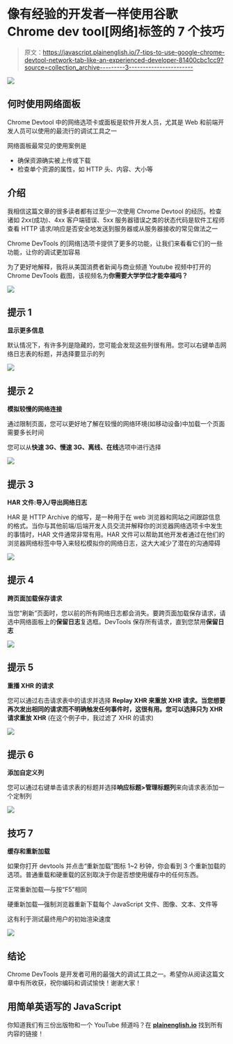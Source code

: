 # 像有经验的开发者一样使用谷歌 Chrome dev tool[网络]标签的 7 个技巧

> 原文：<https://javascript.plainenglish.io/7-tips-to-use-google-chrome-devtool-network-tab-like-an-experienced-developer-81400cbc1cc9?source=collection_archive---------3----------------------->

![](img/a4c47acf30004b022506f8711e69168d.png)

## 何时使用网络面板

Chrome Devtool 中的网络选项卡或面板是软件开发人员，尤其是 Web 和前端开发人员可以使用的最流行的调试工具之一

网络面板最常见的使用案例是

*   确保资源确实被上传或下载
*   检查单个资源的属性，如 HTTP 头、内容、大小等

## 介绍

我相信这篇文章的很多读者都有过至少一次使用 Chrome Devtool 的经历。检查诸如 2xx(成功)、4xx 客户端错误、5xx 服务器错误之类的状态代码是软件工程师查看 HTTP 请求/响应是否安全地发送到服务器或从服务器接收的常见做法之一

Chrome DevTools 的[网络]选项卡提供了更多的功能，让我们来看看它们的一些功能，让你的调试更加容易

为了更好地解释，我将从美国消费者新闻与商业频道 Youtube 视频中打开的 Chrome DevTools 截图，该视频名为**你需要大学学位才能幸福吗？**

![](img/44577854980bf2a7153d46ed01262b64.png)

## 提示 1

**显示更多信息**

默认情况下，有许多列是隐藏的，您可能会发现这些列很有用。您可以右键单击网络日志表的标题，并选择要显示的列

![](img/d6bdaf2c96469a9c1e9fb42e8aa2c34c.png)

## 提示 2

**模拟较慢的网络连接**

通过限制页面，您可以更好地了解在较慢的网络环境(如移动设备)中加载一个页面需要多长时间

您可以从**快速 3G、慢速 3G、离线、在线**选项中进行选择

![](img/bd4d6e8c28a9ef846d5f3296fdebfcaa.png)

## 提示 3

**HAR 文件:导入/导出网络日志**

HAR 是 HTTP Archive 的缩写，是一种用于在 web 浏览器和网站之间跟踪信息的格式。当你与其他前端/后端开发人员交流并解释你的浏览器网络选项卡中发生的事情时，HAR 文件通常非常有用。HAR 文件可以帮助其他开发者通过在他们的浏览器网络标签中导入来轻松模拟你的网络日志，这大大减少了潜在的沟通障碍

![](img/21b9d1c49dea108da78b6db81fd02dcb.png)

## 提示 4

**跨页面加载保存请求**

当您“刷新”页面时，您以前的所有网络日志都会消失。要跨页面加载保存请求，请选中网络面板上的**保留日志**复选框。DevTools 保存所有请求，直到您禁用**保留日志**

![](img/832f1f637f48814b51667b1caff8ea48.png)

## 提示 5

**重播 XHR 的请求**

您可以通过右击请求表中的请求并选择 **Replay XHR 来重放 XHR 请求。**当您想要再次发出相同的请求而不明确触发任何事件时，这很有用。您可以选择只为 XHR 请求**重放 XHR** (在这个例子中，我过滤了 XHR 的请求)

![](img/96210aca4976b273bf33423e3e7a509a.png)

## 提示 6

**添加自定义列**

您可以通过右键单击请求表的标题并选择**响应标题>管理标题列**来向请求表添加一个定制列

![](img/f8a2fe190415373edb5924fa09b6de79.png)

## 技巧 7

**缓存和重新加载**

如果你打开 devtools 并点击“重新加载”图标 1~2 秒钟，你会看到 3 个重新加载的选项。普通重载和硬重载的区别取决于你是否想使用缓存中的任何东西。

正常重新加载—与按“F5”相同

硬重新加载—强制浏览器重新下载每个 JavaScript 文件、图像、文本、文件等

这有利于测试最终用户的初始渲染速度

![](img/fd9e8bfa9bb9c4f918a1a74164441623.png)

## 结论

Chrome DevTools 是开发者可用的最强大的调试工具之一。希望你从阅读这篇文章中有所收获，祝你编码和调试愉快！谢谢大家！

## **用简单英语写的 JavaScript**

你知道我们有三份出版物和一个 YouTube 频道吗？在 [**plainenglish.io**](https://plainenglish.io/) 找到所有内容的链接！